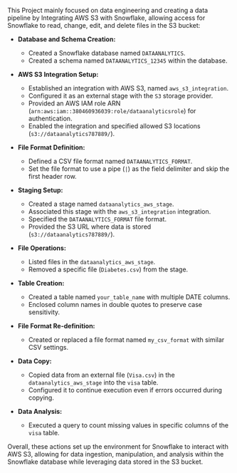 This Project mainly focused on data engineering and creating a data pipeline by Integrating AWS S3 with Snowflake, allowing access for Snowflake to read, change, edit, and delete files in the S3 bucket:

- **Database and Schema Creation:**
  - Created a Snowflake database named `DATAANALYTICS`.
  - Created a schema named `DATAANALYTICS_12345` within the database.

- **AWS S3 Integration Setup:**
  - Established an integration with AWS S3, named `aws_s3_integration`.
  - Configured it as an external stage with the `S3` storage provider.
  - Provided an AWS IAM role ARN (`arn:aws:iam::380460936039:role/dataanalyticsrole`) for authentication.
  - Enabled the integration and specified allowed S3 locations (`s3://dataanalytics787889/`).

- **File Format Definition:**
  - Defined a CSV file format named `DATAANALYTICS_FORMAT`.
  - Set the file format to use a pipe (`|`) as the field delimiter and skip the first header row.

- **Staging Setup:**
  - Created a stage named `dataanalytics_aws_stage`.
  - Associated this stage with the `aws_s3_integration` integration.
  - Specified the `DATAANALYTICS_FORMAT` file format.
  - Provided the S3 URL where data is stored (`s3://dataanalytics787889/`).

- **File Operations:**
  - Listed files in the `dataanalytics_aws_stage`.
  - Removed a specific file (`Diabetes.csv`) from the stage.

- **Table Creation:**
  - Created a table named `your_table_name` with multiple DATE columns.
  - Enclosed column names in double quotes to preserve case sensitivity.

- **File Format Re-definition:**
  - Created or replaced a file format named `my_csv_format` with similar CSV settings.

- **Data Copy:**
  - Copied data from an external file (`Visa.csv`) in the `dataanalytics_aws_stage` into the `visa` table.
  - Configured it to continue execution even if errors occurred during copying.

- **Data Analysis:**
  - Executed a query to count missing values in specific columns of the `visa` table.

Overall, these actions set up the environment for Snowflake to interact with AWS S3, allowing for data ingestion, manipulation, and analysis within the Snowflake database while leveraging data stored in the S3 bucket.
